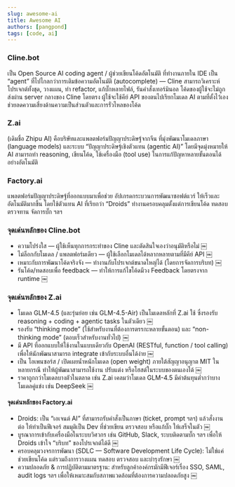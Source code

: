 ```yaml
---
slug: awesome-ai
title: Awesome AI
authors: [pangpond]
tags: [code, ai]
---
```


### Cline.bot

เป็น Open Source AI coding agent / ผู้ช่วยเขียนโค้ดอัตโนมัติ ที่ทำงานภายใน IDE เป็น “agent” ที่ไปไกลกว่าการเติมข้อความอัตโนมัติ (autocomplete) — Cline สามารถวิเคราะห์โปรเจกต์ทั้งชุด, วางแผน, ทำ refactor, แก้บั๊กหลายไฟล์, รันคำสั่งเทอร์มินอล โค้ดของผู้ใช้จะไม่ถูกส่งผ่าน server กลางของ Cline โดยตรง ผู้ใช้จะใช้คีย์ API ของตนไปเรียกโมเดล AI ตามที่ตั้งไว้เอง ช่วยลดความเสี่ยงด้านความเป็นส่วนตัวและการรั่วไหลของโค้ด

### Z.ai

(เดิมชื่อ Zhipu AI) คือบริษัทและแพลตฟอร์มปัญญาประดิษฐ์จากจีน ที่มุ่งพัฒนาโมเดลภาษา (language models) และระบบ “ปัญญาประดิษฐ์เชิงตัวแทน (agentic AI)” โดยมีจุดมุ่งหมายให้ AI สามารถทำ reasoning, เขียนโค้ด, ใช้เครื่องมือ (tool use) ในการแก้ปัญหาหลายขั้นตอนได้อย่างอัตโนมัติ

### Factory.ai

แพลตฟอร์มปัญญาประดิษฐ์ที่ออกแบบมาเพื่อช่วย อัปเกรดกระบวนการพัฒนาซอฟต์แวร์ ให้เร็วและอัตโนมัติมากขึ้น โดยใช้ตัวแทน AI ที่เรียกว่า “Droids” ทำงานครอบคลุมตั้งแต่การเขียนโค้ด ทดสอบ ตรวจทาน จัดการบั๊ก ฯลฯ

<!-- truncate -->

### จุดเด่นหลักของ Cline.bot

- ความโปร่งใส — ผู้ใช้เห็นทุกการกระทำของ Cline และตัดสินใจเองว่าอนุมัติหรือไม่ ￼
- ไม่ล็อกกับโมเดล / แพลตฟอร์มเดียว — ผู้ใช้เลือกโมเดลได้หลากหลายตามที่มีคีย์ API ￼
- เหมาะกับการพัฒนาโค้ดจริงจัง — ทำงานกับโปรเจกต์ขนาดใหญ่ได้ (โดยการจัดการบริบท) ￼
- รันโค้ด/ทดสอบเพื่อ feedback — ทำให้การแก้ไขโค้ดมีวง Feedback โดยตรงจาก runtime ￼

### จุดเด่นหลักของ Z.ai

- โมเดล GLM-4.5 (และรุ่นย่อย เช่น GLM-4.5-Air) เป็นโมเดลหลักที่ Z.ai ใช้ ซึ่งรองรับ reasoning + coding + agentic tasks ในตัวเดียว ￼
- รองรับ “thinking mode” (ใช้สำหรับงานที่ต้องการตรรกะหลายขั้นตอน) และ “non-thinking mode” (ตอบเร็วสำหรับงานทั่วไป) ￼
- มี API ที่ออกแบบให้ใช้งานในแบบเดียวกับ OpenAI (RESTful, function / tool calling) เพื่อให้นักพัฒนาสามารถ integrate เข้ากับระบบอื่นได้ง่าย ￼
- เป็น โอเพนซอร์ส / เปิดเผยน้ำหนักโมเดล (open weight) ภายใต้สัญญาอนุญาต MIT ในหลายกรณี ทำให้ผู้พัฒนาสามารถใช้งาน ปรับแต่ง หรือโฮสต์ในระบบของตนเองได้ ￼
- ราคาถูกกว่าโมเดลบางตัวในตลาด เช่น Z.ai เคลมว่าโมเดล GLM-4.5 มีค่าต้นทุนต่ำกว่าบางโมเดลคู่แข่ง เช่น DeepSeek ￼

#### จุดเด่นหลักของ Factory.ai

- Droids: เป็น “เอเจนต์ AI” ที่สามารถรับคำสั่งเป็นภาษา (ticket, prompt ฯลฯ) แล้วสั่งงานต่อ ให้ทำเป็นฟีเจอร์ สมมุติเป็น Dev ที่ช่วยเขียน ตรวจสอบ หรือแก้บั๊ก ให้เสร็จในตัว ￼
- บูรณาการเข้ากับเครื่องมือในระบบวิศวกร เช่น GitHub, Slack, ระบบติดตามบั๊ก ฯลฯ เพื่อให้ Droids เข้าใจ “บริบท” ของโปรเจกต์ได้ดี ￼
- ครอบคลุมวงจรการพัฒนา (SDLC — Software Development Life Cycle): ไม่ใช่แค่ช่วยเขียนโค้ด แต่รวมถึงการวางแผน ทดสอบ ตรวจสอบ และบำรุงรักษา ￼
- ความปลอดภัย & การปฏิบัติตามมาตรฐาน: สำหรับลูกค้าองค์กรมักมีฟีเจอร์เรื่อง SSO, SAML, audit logs ฯลฯ เพื่อให้เหมาะสมกับสภาพแวดล้อมที่ต้องการความปลอดภัยสูง ￼
